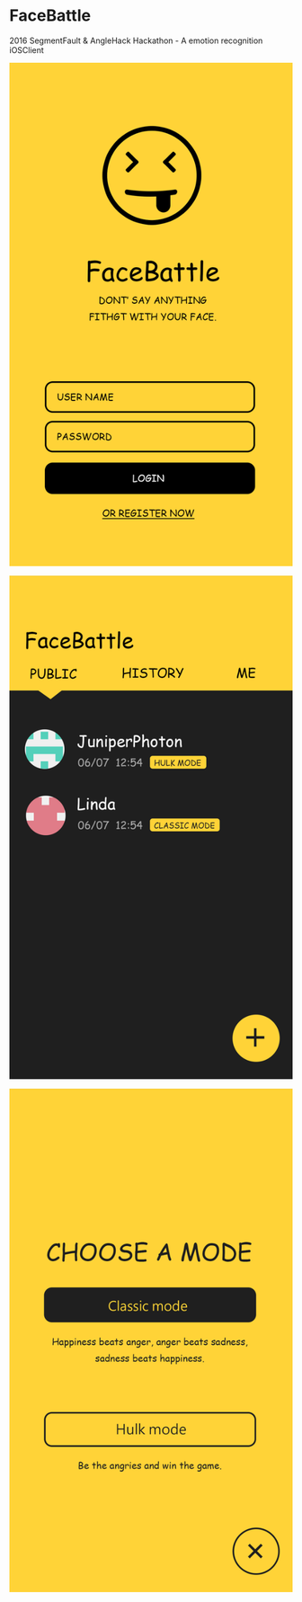 # FaceBattle
2016 SegmentFault &amp; AngleHack Hackathon - A emotion recognition iOSClient

![image](https://github.com/KinoAndWorld/FaceBattle/raw/master/screenshots/start.png)

![image](https://github.com/KinoAndWorld/FaceBattle/raw/master/screenshots/public.png)

![image](https://github.com/KinoAndWorld/FaceBattle/raw/master/screenshots/new.png)
